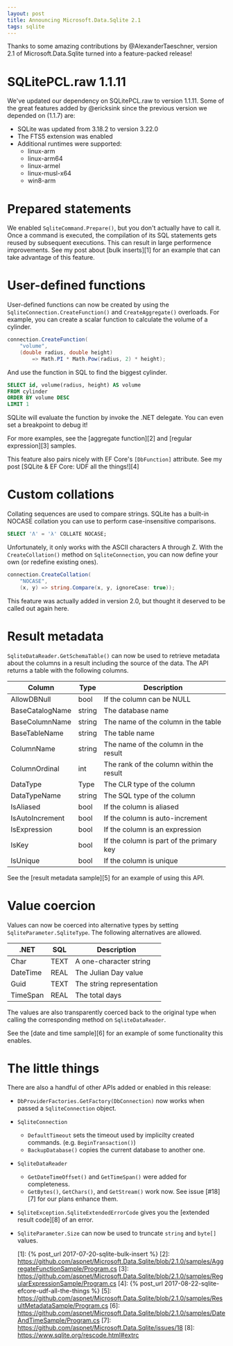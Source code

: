 ```yaml
---
layout: post
title: Announcing Microsoft.Data.Sqlite 2.1
tags: sqlite
---
```


Thanks to some amazing contributions by @AlexanderTaeschner, version 2.1 of Microsoft.Data.Sqlite turned into a
feature-packed release!

SQLitePCL.raw 1.1.11
====================
We've updated our dependency on SQLitePCL.raw to version 1.1.11. Some of the great features added by @ericksink since
the previous version we depended on (1.1.7) are:

* SQLite was updated from 3.18.2 to version 3.22.0
* The FTS5 extension was enabled
* Additional runtimes were supported:
  * linux-arm
  * linux-arm64
  * linux-armel
  * linux-musl-x64
  * win8-arm

Prepared statements
===================
We enabled `SqliteCommand.Prepare()`, but you don't actually have to call it. Once a command is executed, the
compilation of its SQL statements gets reused by subsequent executions. This can result in large performence
improvements. See my post about [bulk inserts][1] for an example that can take advantage of this feature.

User-defined functions
======================
User-defined functions can now be created by using the `SqliteConnection.CreateFunction()` and `CreateAggregate()`
overloads. For example, you can create a scalar function to calculate the volume of a cylinder.

```cs
connection.CreateFunction(
    "volume",
    (double radius, double height)
        => Math.PI * Math.Pow(radius, 2) * height);
```

And use the function in SQL to find the biggest cylinder.

```sql
SELECT id, volume(radius, height) AS volume
FROM cylinder
ORDER BY volume DESC
LIMIT 1
```

SQLite will evaluate the function by invoke the .NET delegate. You can even set a breakpoint to debug it!

For more examples, see the [aggregate function][2] and [regular expression][3] samples.

This feature also pairs nicely with EF Core's `[DbFunction]` attribute. See my post [SQLite & EF Core: UDF all the
things!][4]

Custom collations
=================
Collating sequences are used to compare strings. SQLite has a built-in NOCASE collation you can use to perform
case-insensitive comparisons.

```sql
SELECT 'Λ' = 'λ' COLLATE NOCASE;
```
Unfortunately, it only works with the ASCII characters A through Z. With the `CreateCollation()` method on
`SqliteConnection`, you can now define your own (or redefine existing ones).

```cs
connection.CreateCollation(
    "NOCASE",
    (x, y) => string.Compare(x, y, ignoreCase: true));
```

This feature was actually added in version 2.0, but thought it deserved to be called out again here.

Result metadata
===============
`SqliteDataReader.GetSchemaTable()` can now be used to retrieve metadata about the columns in a result including the
source of the data. The API returns a table with the following columns.

| Column           | Type   | Description                              |
| ---------------- | ------ | ---------------------------------------- |
| AllowDBNull      | bool   | If the column can be NULL                |
| BaseCatalogName  | string | The database name                        |
| BaseColumnName   | string | The name of the column in the table      |
| BaseTableName    | string | The table name                           |
| ColumnName       | string | The name of the column in the result     |
| ColumnOrdinal    | int    | The rank of the column within the result |
| DataType         | Type   | The CLR type of the column               |
| DataTypeName     | string | The SQL type of the column               |
| IsAliased        | bool   | If the column is aliased                 |
| IsAutoIncrement  | bool   | If the column is auto-increment          |
| IsExpression     | bool   | If the column is an expression           |
| IsKey            | bool   | If the column is part of the primary key |
| IsUnique         | bool   | If the column is unique                  |

See the [result metadata sample][5] for an example of using this API.

Value coercion
==============
Values can now be coerced into alternative types by setting `SqliteParameter.SqliteType`. The following alternatives are
allowed.

| .NET     | SQL  | Description               |
| -------- | ---- | ------------------------- |
| Char     | TEXT | A one-character string    |
| DateTime | REAL | The Julian Day value      |
| Guid     | TEXT | The string representation |
| TimeSpan | REAL | The total days            |

The values are also transparently coerced back to the original type when calling the corresponding method on
`SqliteDataReader`.

See the [date and time sample][6] for an example of some functionality this enables.

The little things
=================
There are also a handful of other APIs added or enabled in this release:

* `DbProviderFactories.GetFactory(DbConnection)` now works when passed a `SqliteConnection` object.
* `SqliteConnection`
  * `DefaultTimeout` sets the timeout used by implicilty created commands. (e.g. `BeginTransaction()`)
  * `BackupDatabase()` copies the current database to another one.
* `SqliteDataReader`
  * `GetDateTimeOffset()` and `GetTimeSpan()` were added for completeness.
  * `GetBytes()`, `GetChars()`, and `GetStream()` work now. See issue [#18][7] for our plans enhance them.
* `SqliteException.SqliteExtendedErrorCode` gives you the [extended result code][8] of an error.
* `SqliteParameter.Size` can now be used to truncate `string` and `byte[]` values.


  [1]: {% post_url 2017-07-20-sqlite-bulk-insert %}
  [2]: https://github.com/aspnet/Microsoft.Data.Sqlite/blob/2.1.0/samples/AggregateFunctionSample/Program.cs
  [3]: https://github.com/aspnet/Microsoft.Data.Sqlite/blob/2.1.0/samples/RegularExpressionSample/Program.cs
  [4]: {% post_url 2017-08-22-sqlite-efcore-udf-all-the-things %}
  [5]: https://github.com/aspnet/Microsoft.Data.Sqlite/blob/2.1.0/samples/ResultMetadataSample/Program.cs
  [6]: https://github.com/aspnet/Microsoft.Data.Sqlite/blob/2.1.0/samples/DateAndTimeSample/Program.cs
  [7]: https://github.com/aspnet/Microsoft.Data.Sqlite/issues/18
  [8]: https://www.sqlite.org/rescode.html#extrc
